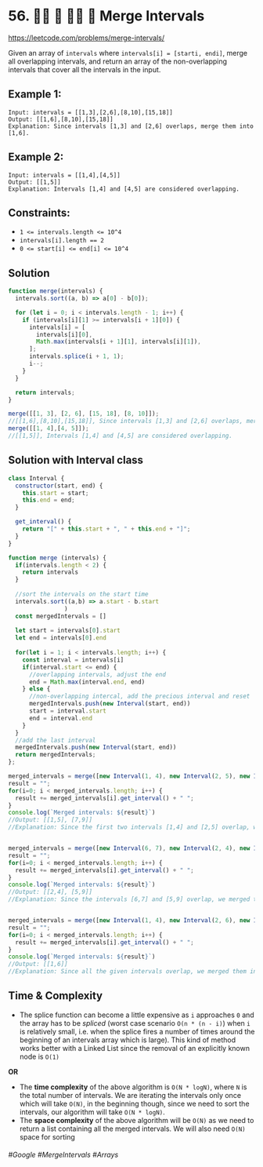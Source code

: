 # 56. 👩‍🦯 🔎 🧙‍♀️ 🌴 Merge Intervals

https://leetcode.com/problems/merge-intervals/

Given an array of `intervals` where `intervals[i] = [starti, endi]`, merge all overlapping intervals, and return an array of the non-overlapping intervals that cover all the intervals in the input.

## Example 1:
````
Input: intervals = [[1,3],[2,6],[8,10],[15,18]]
Output: [[1,6],[8,10],[15,18]]
Explanation: Since intervals [1,3] and [2,6] overlaps, merge them into [1,6].
````
## Example 2:
````
Input: intervals = [[1,4],[4,5]]
Output: [[1,5]]
Explanation: Intervals [1,4] and [4,5] are considered overlapping.
````
## Constraints:
- `1 <= intervals.length <= 10^4`
- `intervals[i].length == 2`
- `0 <= start[i] <= end[i] <= 10^4`

## Solution 
````js
function merge(intervals) {
  intervals.sort((a, b) => a[0] - b[0]);

  for (let i = 0; i < intervals.length - 1; i++) {
    if (intervals[i][1] >= intervals[i + 1][0]) {
      intervals[i] = [
        intervals[i][0],
        Math.max(intervals[i + 1][1], intervals[i][1]),
      ];
      intervals.splice(i + 1, 1);
      i--;
    }
  }

  return intervals;
}

merge([[1, 3], [2, 6], [15, 18], [8, 10]]); 
//[[1,6],[8,10],[15,18]], Since intervals [1,3] and [2,6] overlaps, merge them into [1,6].
merge([[1, 4],[4, 5]]); 
//[[1,5]], Intervals [1,4] and [4,5] are considered overlapping.
````

## Solution with Interval class
````js
class Interval {
  constructor(start, end) {
    this.start = start;
    this.end = end;
  }

  get_interval() {
    return "[" + this.start + ", " + this.end + "]";
  }
}

function merge (intervals) {
  if(intervals.length < 2) {
    return intervals
  }
  
  //sort the intervals on the start time
  intervals.sort((a,b) => a.start - b.start
                )
  const mergedIntervals = []
  
  let start = intervals[0].start
  let end = intervals[0].end
  
  for(let i = 1; i < intervals.length; i++) {
    const interval = intervals[i]
    if(interval.start <= end) {
      //overlapping intervals, adjust the end
      end = Math.max(interval.end, end)    
    } else {
      //non-overlapping intercal, add the precious interval and reset
      mergedIntervals.push(new Interval(start, end))
      start = interval.start
      end = interval.end
    }
  }
  //add the last interval
  mergedIntervals.push(new Interval(start, end))
  return mergedIntervals;
};

merged_intervals = merge([new Interval(1, 4), new Interval(2, 5), new Interval(7, 9)]);
result = "";
for(i=0; i < merged_intervals.length; i++) {
  result += merged_intervals[i].get_interval() + " ";
}
console.log(`Merged intervals: ${result}`)
//Output: [[1,5], [7,9]]
//Explanation: Since the first two intervals [1,4] and [2,5] overlap, we merged them into one [1,5].


merged_intervals = merge([new Interval(6, 7), new Interval(2, 4), new Interval(5, 9)]);
result = "";
for(i=0; i < merged_intervals.length; i++) {
  result += merged_intervals[i].get_interval() + " ";
}
console.log(`Merged intervals: ${result}`)
//Output: [[2,4], [5,9]]
//Explanation: Since the intervals [6,7] and [5,9] overlap, we merged them into one [5,9].


merged_intervals = merge([new Interval(1, 4), new Interval(2, 6), new Interval(3, 5)]);
result = "";
for(i=0; i < merged_intervals.length; i++) {
  result += merged_intervals[i].get_interval() + " ";
}
console.log(`Merged intervals: ${result}`)
//Output: [[1,6]]
//Explanation: Since all the given intervals overlap, we merged them into one.

````

## Time  & Complexity
- The splice function can become a little expensive as `i` approaches `0` and the array has to be <i>spliced</i> (worst case scenario `O(n * (n - i)`) when `i` is relatively small, i.e. when the splice fires a number of times around the beginning of an intervals array which is large). This kind of method works better with a Linked List since the removal of an explicitly known node is `O(1)`

<b>OR </b>

- The <b>time complexity</b> of the above algorithm is `O(N * logN)`, where `N` is the total number of intervals. We are iterating the intervals only once which will take `O(N)`, in the beginning though, since we need to sort the intervals, our algorithm will take `O(N * logN)`.
- The <b>space complexity</b> of the above algorithm will be `O(N)` as we need to return a list containing all the merged intervals. We will also need `O(N)` space for sorting

###### #Google #MergeIntervals #Arrays 
